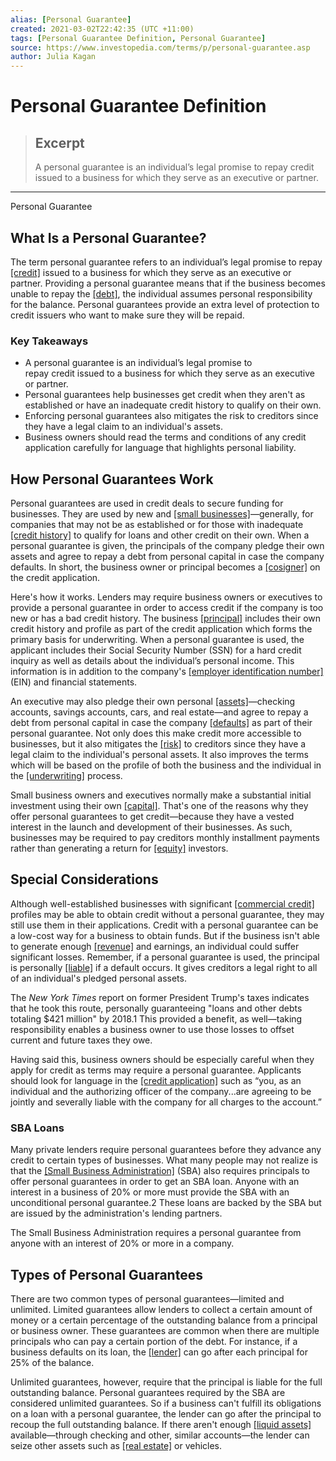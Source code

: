 ```yaml
---
alias: [Personal Guarantee]
created: 2021-03-02T22:42:35 (UTC +11:00)
tags: [Personal Guarantee Definition, Personal Guarantee]
source: https://www.investopedia.com/terms/p/personal-guarantee.asp
author: Julia Kagan
---
```


# Personal Guarantee Definition

> ## Excerpt
> A personal guarantee is an individual’s legal promise to repay credit issued to a business for which they serve as an executive or partner.

---

Personal Guarantee
## What Is a Personal Guarantee?

The term personal guarantee refers to an individual’s legal promise to repay [[credit]](https://www.investopedia.com/terms/c/credit.asp) issued to a business for which they serve as an executive or partner. Providing a personal guarantee means that if the business becomes unable to repay the [[debt]](https://www.investopedia.com/terms/d/debt.asp), the individual assumes personal responsibility for the balance. Personal guarantees provide an extra level of protection to credit issuers who want to make sure they will be repaid.

### Key Takeaways

-   A personal guarantee is an individual’s legal promise to repay credit issued to a business for which they serve as an executive or partner. 
-   Personal guarantees help businesses get credit when they aren't as established or have an inadequate credit history to qualify on their own.
-   Enforcing personal guarantees also mitigates the risk to creditors since they have a legal claim to an individual's assets.
-   Business owners should read the terms and conditions of any credit application carefully for language that highlights personal liability.

## How Personal Guarantees Work

Personal guarantees are used in credit deals to secure funding for businesses. They are used by new and [[small businesses]](https://www.investopedia.com/small-business-4427743)—generally, for companies that may not be as established or for those with inadequate [[credit history]](https://www.investopedia.com/terms/c/credit-history.asp) to qualify for loans and other credit on their own. When a personal guarantee is given, the principals of the company pledge their own assets and agree to repay a debt from personal capital in case the company defaults. In short, the business owner or principal becomes a [[cosigner]](https://www.investopedia.com/terms/c/co_sign.asp) on the credit application.

Here's how it works. Lenders may require business owners or executives to provide a personal guarantee in order to access credit if the company is too new or has a bad credit history. The business [[principal]](https://www.investopedia.com/terms/p/principal.asp) includes their own credit history and profile as part of the credit application which forms the primary basis for underwriting. When a personal guarantee is used, the applicant includes their Social Security Number (SSN) for a hard credit inquiry as well as details about the individual’s personal income. This information is in addition to the company's [[employer identification number]](https://www.investopedia.com/terms/e/employer-identification-number.asp) (EIN) and financial statements.

An executive may also pledge their own personal [[assets]](https://www.investopedia.com/terms/a/asset.asp)—checking accounts, savings accounts, cars, and real estate—and agree to repay a debt from personal capital in case the company [[defaults]](https://www.investopedia.com/terms/d/default2.asp) as part of their personal guarantee. Not only does this make credit more accessible to businesses, but it also mitigates the [[risk]](https://www.investopedia.com/terms/r/risk.asp) to creditors since they have a legal claim to the individual's personal assets. It also improves the terms which will be based on the profile of both the business and the individual in the [[underwriting]](https://www.investopedia.com/terms/u/underwriting.asp) process.

Small business owners and executives normally make a substantial initial investment using their own [[capital]](https://www.investopedia.com/terms/c/capital.asp). That's one of the reasons why they offer personal guarantees to get credit—because they have a vested interest in the launch and development of their businesses. As such, businesses may be required to pay creditors monthly installment payments rather than generating a return for [[equity]](https://www.investopedia.com/terms/e/equity.asp) investors.

## Special Considerations

Although well-established businesses with significant [[commercial credit]](https://www.investopedia.com/terms/c/commercial-credit.asp) profiles may be able to obtain credit without a personal guarantee, they may still use them in their applications. Credit with a personal guarantee can be a low-cost way for a business to obtain funds. But if the business isn't able to generate enough [[revenue]](https://www.investopedia.com/terms/r/revenue.asp) and earnings, an individual could suffer significant losses. Remember, if a personal guarantee is used, the principal is personally [[liable]](https://www.investopedia.com/terms/l/liability.asp) if a default occurs. It gives creditors a legal right to all of an individual's pledged personal assets.

The _New York Times_ report on former President Trump's taxes indicates that he took this route, personally guaranteeing "loans and other debts totaling $421 million" by 2018.1 This provided a benefit, as well—taking responsibility enables a business owner to use those losses to offset current and future taxes they owe.

Having said this, business owners should be especially careful when they apply for credit as terms may require a personal guarantee. Applicants should look for language in the [[credit application]](https://www.investopedia.com/terms/c/credit-application.asp) such as “you, as an individual and the authorizing officer of the company...are agreeing to be jointly and severally liable with the company for all charges to the account.”

### SBA Loans

Many private lenders require personal guarantees before they advance any credit to certain types of businesses. What many people may not realize is that the [[Small Business Administration]](https://www.investopedia.com/terms/s/small-business-administration.asp) (SBA) also requires principals to offer personal guarantees in order to get an SBA loan. Anyone with an interest in a business of 20% or more must provide the SBA with an unconditional personal guarantee.2 These loans are backed by the SBA but are issued by the administration's lending partners.

The Small Business Administration requires a personal guarantee from anyone with an interest of 20% or more in a company.

## Types of Personal Guarantees

There are two common types of personal guarantees—limited and unlimited. Limited guarantees allow lenders to collect a certain amount of money or a certain percentage of the outstanding balance from a principal or business owner. These guarantees are common when there are multiple principals who can pay a certain portion of the debt. For instance, if a business defaults on its loan, the [[lender]](https://www.investopedia.com/terms/l/lender.asp) can go after each principal for 25% of the balance.

Unlimited guarantees, however, require that the principal is liable for the full outstanding balance. Personal guarantees required by the SBA are considered unlimited guarantees. So if a business can't fulfill its obligations on a loan with a personal guarantee, the lender can go after the principal to recoup the full outstanding balance. If there aren't enough [[liquid assets]](https://www.investopedia.com/terms/l/liquidasset.asp) available—through checking and other, similar accounts—the lender can seize other assets such as [[real estate]](https://www.investopedia.com/terms/r/realestate.asp) or vehicles.
